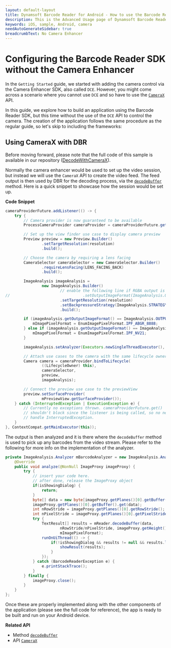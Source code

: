 ```yaml
---
layout: default-layout
title: Dynamsoft Barcode Reader for Android - How to use the Barcode Reader without the Camera Enhancer
description: This is the Advanced Usage page of Dynamsoft Barcode Reader for Android SDK.
keywords: iOS, sample, Android, camera
needAutoGenerateSidebar: true
breadcrumbText: No Camera Enhancer
---
```


# Configuring the Barcode Reader SDK without the Camera Enhancer

In the `Getting Started` guide, we started with adding the camera control via the Camera Enhancer SDK, also called `DCE`. However, you might come across a scenario where you cannot use `DCE` and so have to use the [`CameraX`](https://developer.android.com/training/camerax) API. 

In this guide, we explore how to build an application using the Barcode Reader SDK, but this time without the use of the `DCE` API to control the camera. The creation of the application follows the same procedure as the regular guide, so let's skip to including the frameworks:

## Using CameraX with DBR

Before moving forward, please note that the full code of this sample is available in our repository ([DecodeWithCameraX](https://github.com/Dynamsoft/barcode-reader-mobile-samples/tree/main/android/DecodeWithCameraX)). 

Normally the camera enhancer would be used to set up the video session, but instead we will use the `CameraX` API to create the video feed. The feed output is then used by DBR for the decoding process, via the [`decodeBuffer`](../api-reference/primary-decode.md#decodebuffer) method. Here is a quick snippet to showcase how the session would be set up.

**Code Snippet**

```java
cameraProviderFuture.addListener(() -> {
    try {
        // Camera provider is now guaranteed to be available
        ProcessCameraProvider cameraProvider = cameraProviderFuture.get();

        // Set up the view finder use case to display camera preview
        Preview preview = new Preview.Builder()
                .setTargetResolution(resolution)
                .build();

        // Choose the camera by requiring a lens facing
        CameraSelector cameraSelector = new CameraSelector.Builder()
                .requireLensFacing(LENS_FACING_BACK)
                .build();

        ImageAnalysis imageAnalysis =
                new ImageAnalysis.Builder()
                        // enable the following line if RGBA output is needed.
//                                .setOutputImageFormat(ImageAnalysis.OUTPUT_IMAGE_FORMAT_RGBA_8888)
                        .setTargetResolution(resolution)
                        .setBackpressureStrategy(ImageAnalysis.STRATEGY_KEEP_ONLY_LATEST)
                        .build();

        if (imageAnalysis.getOutputImageFormat() == ImageAnalysis.OUTPUT_IMAGE_FORMAT_RGBA_8888) {
            mImagePixelFormat = EnumImagePixelFormat.IPF_ABGR_8888;
        } else if (imageAnalysis.getOutputImageFormat() == ImageAnalysis.OUTPUT_IMAGE_FORMAT_YUV_420_888) {
            mImagePixelFormat = EnumImagePixelFormat.IPF_NV21;
        }

        imageAnalysis.setAnalyzer(Executors.newSingleThreadExecutor(), mBarcodeAnalyzer);

        // Attach use cases to the camera with the same lifecycle owner
        Camera camera = cameraProvider.bindToLifecycle(
                ((LifecycleOwner) this),
                cameraSelector,
                preview,
                imageAnalysis);

        // Connect the preview use case to the previewView
        preview.setSurfaceProvider(
                mPreviewView.getSurfaceProvider());
    } catch (InterruptedException | ExecutionException e) {
        // Currently no exceptions thrown. cameraProviderFuture.get()
        // shouldn't block since the listener is being called, so no need to
        // handle InterruptedException.
    }
}, ContextCompat.getMainExecutor(this));
```

The output is then analyzed and it is there where the `decodeBuffer` method is used to pick up any barcodes from the video stream. Please refer to the following for more info on the implementation of the analyzer.

```java
private ImageAnalysis.Analyzer mBarcodeAnalyzer = new ImageAnalysis.Analyzer() {
    @Override
    public void analyze(@NonNull ImageProxy imageProxy) {
        try {
            // insert your code here.
            // after done, release the ImageProxy object
            if(isShowingDialog) {
                return;
            }
            byte[] data = new byte[imageProxy.getPlanes()[0].getBuffer().remaining()];
            imageProxy.getPlanes()[0].getBuffer().get(data);
            int nRowStride = imageProxy.getPlanes()[0].getRowStride();
            int nPixelStride = imageProxy.getPlanes()[0].getPixelStride();
            try {
                TextResult[] results = mReader.decodeBuffer(data,
                        nRowStride/nPixelStride, imageProxy.getHeight(), nRowStride,
                        mImagePixelFormat);
                runOnUiThread(() -> {
                    if(!isShowingDialog && results != null && results.length > 0) {
                        showResult(results);
                    }
                });
            } catch (BarcodeReaderException e) {
                e.printStackTrace();
            }
        } finally {
            imageProxy.close();
        }
    }
};
```

Once these are properly implemented along with the other components of the application (please see the full code for reference), the app is ready to be built and run on your Android device.

**Related API**
- Method [`decodeBuffer`](../api-reference/primary-decode.md#decodebuffer)
- API [`CameraX`](https://developer.android.com/training/camerax)